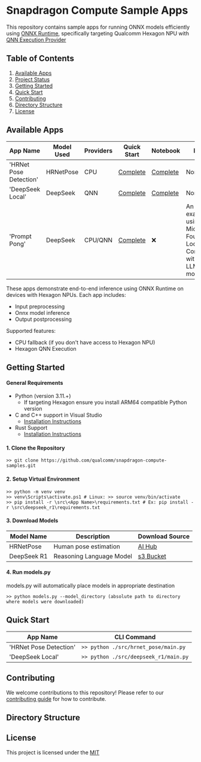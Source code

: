 # Snapdragon Compute Sample Apps
This repository contains sample apps for running ONNX models efficiently using [ONNX Runtime](https://onnxruntime.ai/), specifically targeting Qualcomm Hexagon NPU with [QNN Execution Provider](https://onnxruntime.ai/docs/execution-providers/QNN-ExecutionProvider.html)
## Table of Contents
1. [Available Apps](#available-apps)
2. [Project Status](#project-status)
3. [Getting Started](#getting-started)
4. [Quick Start](#quick-start)
5. [Contributing](#contributing)
6. [Directory Structure](#directory-structure)
7. [License](#license)

## Available Apps
| App Name               | Model Used | Providers | Quick Start                                                                          | Notebook                                                                                          | Notes |
|------------------------|------------|-----------|--------------------------------------------------------------------------------------|---------------------------------------------------------------------------------------------------|-------|
| 'HRNet Pose Detection' | HRNetPose  | CPU       |[Complete](https://github.com/DerrickJ1612/qnn_sample_apps/tree/main/src/hrnet_pose)  |[Complete](https://github.com/DerrickJ1612/qnn_sample_apps/tree/main/notebooks/pose_detection)     | None  |
| 'DeepSeek Local'       | DeepSeek   | QNN       |[Complete](https://github.com/DerrickJ1612/qnn_sample_apps/tree/main/src/deepseek_r1) |[Complete](https://github.com/DerrickJ1612/qnn_sample_apps/tree/main/notebooks/reasoning_llm)      | None  |
| 'Prompt Pong'       | DeepSeek   | CPU/QNN       | [Complete](./src/pong/) | ❌      | An example using Microsoft Foundry Local. Compatible with other LLM models  |

These apps demonstrate end-to-end inference using ONNX Runtime on devices with Hexagon NPUs. Each app includes:
- Input preprocessing
- Onnx model inference
- Output postprocessing
  
Supported features:
- CPU fallback (if you don't have access to Hexagon NPU)
- Hexagon QNN Execution

## Getting Started
#### General Requirements
- Python (version 3.11.+)
   - If targeting Hexagon ensure you install ARM64 compatible Python version
- C and C++ support in Visual Studio
   - [Installation Instructions](https://learn.microsoft.com/en-us/cpp/build/vscpp-step-0-installation?view=msvc-170)
- Rust Support
   - [Installation Instructions](https://rustup.rs/)
#### 1. Clone the Repository
```
>> git clone https://github.com/qualcomm/snapdragon-compute-samples.git
```
#### 2. Setup Virtual Environment
```
>> python -m venv venv
>> venv\Scripts\activate.ps1 # Linux: >> source venv/bin/activate
>> pip install -r \src\<App Name>\requirements.txt # Ex: pip install -r \src\deepseek_r1\requirements.txt
```
#### 3. Download Models
| Model Name  | Description              | Download Source                                                                                               |
|-------------|--------------------------|---------------------------------------------------------------------------------------------------------------|
| HRNetPose   | Human pose estimation    | [AI Hub](https://aihub.qualcomm.com/compute/models/hrnet_pose?domain=Computer+Vision&useCase=Pose+Estimation) |
| DeepSeek R1 | Reasoning Language Model | [s3 Bucket](tbd)                                                                                              | 

#### 4. Run models.py
models.py will automatically place models in appropriate destination
```
>> python models.py --model_directory (absolute path to directory where models were downloaded)
```

## Quick Start

| App Name               | CLI Command                                 |
|------------------------|---------------------------------------------|
| 'HRNet Pose Detection' | ` >> python ./src/hrnet_pose/main.py `      |
| 'DeepSeek Local'       | ` >> python ./src/deepseek_r1/main.py `     |

## Contributing
We welcome contributions to this repository! Please refer to our [contributing guide](CONTRIBUTING.md) for how to contribute.

## Directory Structure
## License
This project is licensed under the [MIT](https://github.com/DerrickJ1612/qnn_sample_apps/blob/main/LICENSE.txt)

